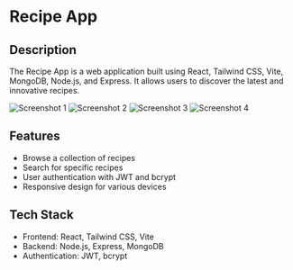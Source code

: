 # Recipe App

## Description

The Recipe App is a web application built using React, Tailwind CSS, Vite, MongoDB, Node.js, and Express. It allows users to discover the latest and innovative recipes.

![Screenshot 1](https://github.com/Abhishek-465/Recipe-app/assets/127030695/f855a95b-7218-467a-a632-2b42e88aa92e)
![Screenshot 2](https://github.com/Abhishek-465/Recipe-app/assets/127030695/c223a3b9-a813-43f0-a888-87243ba9a6af)
![Screenshot 3](https://github.com/Abhishek-465/Recipe-app/assets/127030695/599ad9f4-92fe-4f27-b47b-889a1934f55f)
![Screenshot 4](https://github.com/Abhishek-465/Recipe-app/assets/127030695/516ae84d-0be9-47cc-8274-c099ab219e7f)

## Features

- Browse a collection of recipes
- Search for specific recipes
- User authentication with JWT and bcrypt
- Responsive design for various devices

## Tech Stack

- Frontend: React, Tailwind CSS, Vite
- Backend: Node.js, Express, MongoDB
- Authentication: JWT, bcrypt
